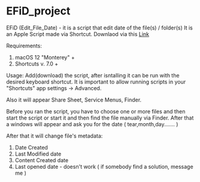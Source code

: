 # EFiD_project

EFiD (Edit_File_Date) - it is a script that edit date of the file(s) / folder(s)
It is an Apple Script made via Shortcut.
Downlaod via this <a href="https://www.icloud.com/shortcuts/10eb9e79778f49e8b4f9ce04072a404b">Link</a>

Requirements: 
1) macOS 12 "Monterey" +
2) Shortcuts v. 7.0 +

Usage:
Add(download) the script, after isntalling it can be run with the desired keyboard shortcut.
It is important to allow running scripts in your "Shortcuts" app settings -> Advanced.
 
Also it will appear Share Sheet, Service Menus, Finder.

Before you ran the script, you have to choose one or more files and then start the script or start it and then find the file manually via Finder.
After that a windows will appear and ask you for the date ( tear,month,day....... )

After that it will change file's metadata:
1) Date Created
2) Last Modified date
3) Content Created date
4) Last opened date - doesn't work ( if somebody find a solution, message me )
